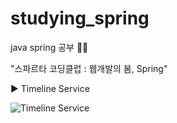 # studying_spring
java spring 공부 👩‍💻

"스파르타 코딩클럽 : 웹개발의 봄, Spring"

▶️ Timeline Service

![Timeline Service](https://user-images.githubusercontent.com/64996121/150286009-db66be4f-54ae-4a0c-9e4b-4c48ee15d535.PNG)

